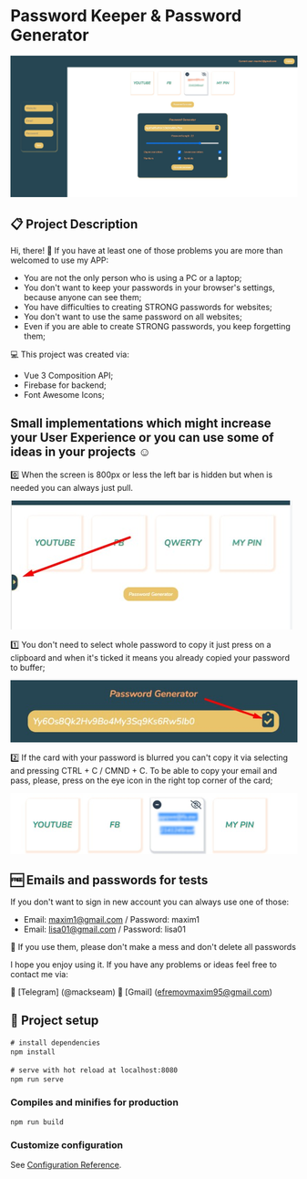 # Password Keeper & Password Generator

![main-picture](git_images/Main.jpg)

## 📋 Project Description

Hi, there! 👋
If you have at least one of those problems you are more than welcomed to use my APP:

- You are not the only person who is using a PC or a laptop;
- You don't want to keep your passwords in your browser's settings, because anyone can see them;
- You have difficulties to creating STRONG passwords for websites;
- You don't want to use the same password on all websites;
- Even if you are able to create STRONG passwords, you keep forgetting them;

💻 This project was created via:

- Vue 3 Composition API;
- Firebase for backend;
- Font Awesome Icons;

## Small implementations which might increase your User Experience or you can use some of ideas in your projects ☺️

0️⃣ When the screen is 800px or less the left bar is hidden but when is needed you can always just pull.

![example-bar](git_images/Bar.jpg)

1️⃣ You don't need to select whole password to copy it just press on a clipboard and when it's ticked it means you already copied your password to buffer;

![example-clipboard](git_images/Clipboard.jpg)

2️⃣ If the card with your password is blurred you can't copy it via selecting and pressing CTRL + C / CMND + C. To be able to copy your email and pass, please, press on the eye icon in the right top corner of the card;

![example-copy](git_images/Copy.jpg)

## 🆓 Emails and passwords for tests

If you don't want to sign in new account you can always use one of those:

- Email: maxim1@gmail.com / Password: maxim1
- Email: lisa01@gmail.com / Password: lisa01

🙏 If you use them, please don't make a mess and don't delete all passwords

I hope you enjoy using it. If you have any problems or ideas feel free to contact me via:

📱 [Telegram] (@mackseam)
📧 [Gmail] (efremovmaxim95@gmail.com)

## 🚀 Project setup

```
# install dependencies
npm install

# serve with hot reload at localhost:8080
npm run serve
```

### Compiles and minifies for production

```
npm run build
```

### Customize configuration

See [Configuration Reference](https://cli.vuejs.org/config/).
